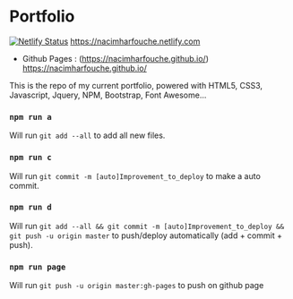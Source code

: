 # Portfolio
[![Netlify Status](https://api.netlify.com/api/v1/badges/0f4e90b9-a61c-4ad2-be7c-0b96b781597b/deploy-status)](https://app.netlify.com/sites/nacimharfouche/deploys)
https://nacimharfouche.netlify.com

- Github Pages : (https://nacimharfouche.github.io/)
https://nacimharfouche.github.io/

This is the repo of my current portfolio, powered with HTML5, CSS3, Javascript, Jquery, NPM, Bootstrap, Font Awesome... 

### `npm run a`
Will run `git add --all` to add all new files.

### `npm run c`
Will run `git commit -m [auto]Improvement_to_deploy` to make a auto commit.

### `npm run d`
Will run `git add --all && git commit -m [auto]Improvement_to_deploy && git push -u origin master` to push/deploy automatically (add + commit + push).

### `npm run page`
Will run `git push -u origin master:gh-pages` to push on github page